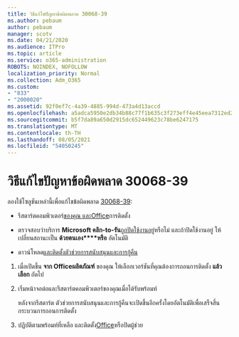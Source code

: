 ```yaml
---
title: วิธีแก้ไขปัญหาข้อผิดพลาด 30068-39
ms.author: pebaum
author: pebaum
manager: scotv
ms.date: 04/21/2020
ms.audience: ITPro
ms.topic: article
ms.service: o365-administration
ROBOTS: NOINDEX, NOFOLLOW
localization_priority: Normal
ms.collection: Adm_O365
ms.custom:
- "833"
- "2000020"
ms.assetid: 92f0ef7c-4a39-4885-994d-473a4d13accd
ms.openlocfilehash: a5adca5950e2db34b88c77f1b635c3f273eff4e45eea7312ed2100b8d6f7f3c7
ms.sourcegitcommit: b5f7da89a650d2915dc652449623c78be6247175
ms.translationtype: MT
ms.contentlocale: th-TH
ms.lasthandoff: 08/05/2021
ms.locfileid: "54050245"
---
```

# <a name="solutions-for-error-30068-39"></a>วิธีแก้ไขปัญหาข้อผิดพลาด 30068-39

ลองใช้โซลูชันเหล่านี้เพื่อแก้ไขข้อผิดพลาด [30068-39](https://support.office.com/article/963ca3e4-217a-4c16-9c02-ff946548357b?wt.mc_id=Alchemy_ClientDIA):
  
- รีสตาร์ตคอมพิวเตอร์[ของคุณ และOffice](https://portal.office.com/OLS/MySoftware.aspx)การติดตั้ง

- ตรวจสอบว่าบริการ **Microsoft คลิก-to-รัน**[ถูกปิดใช้งานอยู่](https://support.office.com/article/963ca3e4-217a-4c16-9c02-ff946548357b?wt.mc_id=Alchemy_ClientDIA)หรือไม่ และถ้าปิดใช้งานอยู่ ให้เปลี่ยนสถานะเป็น **ด้วยตนเอง****หรือ** อัตโนมัติ

- ดาวน์โหลด[และติดตั้งตัวช่วยการสนับสนุนและการกู้คืน](https://aka.ms/SARA-OfficeUninstall-Alchemy)

1. เมื่อเปิดขึ้น **จาก Officeผลิตภัณฑ์** ของคุณ ให้เลือกเวอร์ชันที่คุณต้องการถอนการติดตั้ง **แล้วเลือก** ถัดไป

2. เริ่มหน้าจอต่อและรีสตาร์ตคอมพิวเตอร์ของคุณเมื่อได้รับพร้อมท์

    หลังจากรีสตาร์ต ตัวช่วยการสนับสนุนและการกู้คืนจะเปิดขึ้นอีกครั้งโดยอัตโนมัติเพื่อเสร็จสิ้นกระบวนการถอนการติดตั้ง

3. ปฏิบัติตามพร้อมท์ที่เหลือ และติดตั้ง[Office](https://portal.office.com/OLS/MySoftware.aspx)หรือปิดผู้ช่วย

